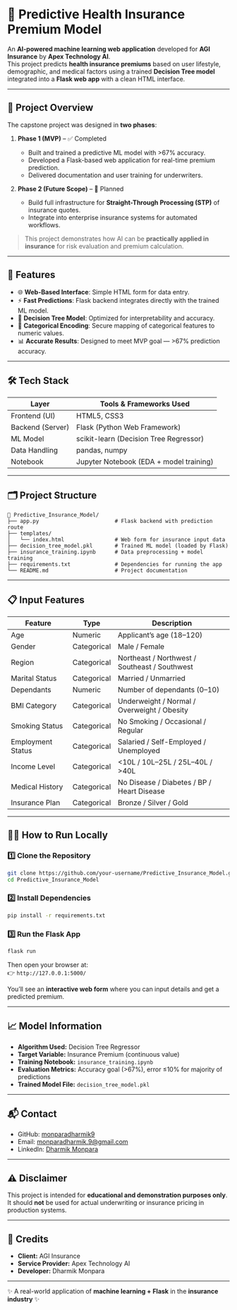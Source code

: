 # 🏥 Predictive Health Insurance Premium Model

An **AI-powered machine learning web application** developed for **AGI Insurance** by **Apex Technology AI**.  
This project predicts **health insurance premiums** based on user lifestyle, demographic, and medical factors using a trained **Decision Tree model** integrated into a **Flask web app** with a clean HTML interface.  

---  

## 📌 Project Overview  

The capstone project was designed in **two phases**:  

1. **Phase 1 (MVP)** – ✅ Completed  
   - Built and trained a predictive ML model with >67% accuracy.  
   - Developed a Flask-based web application for real-time premium prediction.  
   - Delivered documentation and user training for underwriters.  

2. **Phase 2 (Future Scope)** – 🚀 Planned  
   - Build full infrastructure for **Straight-Through Processing (STP)** of insurance quotes.  
   - Integrate into enterprise insurance systems for automated workflows.  

> This project demonstrates how AI can be **practically applied in insurance** for risk evaluation and premium calculation.  

---  

## 🚀 Features  

- 🌐 **Web-Based Interface**: Simple HTML form for data entry.  
- ⚡ **Fast Predictions**: Flask backend integrates directly with the trained ML model.  
- 🧠 **Decision Tree Model**: Optimized for interpretability and accuracy.  
- 🔐 **Categorical Encoding**: Secure mapping of categorical features to numeric values.  
- 📊 **Accurate Results**: Designed to meet MVP goal — >67% prediction accuracy.  

---  

## 🛠️ Tech Stack  

| Layer            | Tools & Frameworks Used               |  
|------------------|----------------------------------------|  
| Frontend (UI)    | HTML5, CSS3                           |  
| Backend (Server) | Flask (Python Web Framework)          |  
| ML Model         | scikit-learn (Decision Tree Regressor) |  
| Data Handling    | pandas, numpy                         |  
| Notebook         | Jupyter Notebook (EDA + model training)|  

---  

## 🗂️ Project Structure  

```
📁 Predictive_Insurance_Model/
├── app.py                        # Flask backend with prediction route  
├── templates/  
│   └── index.html                # Web form for insurance input data  
├── decision_tree_model.pkl       # Trained ML model (loaded by Flask)  
├── insurance_training.ipynb      # Data preprocessing + model training  
├── requirements.txt              # Dependencies for running the app  
└── README.md                     # Project documentation  
```  

---  

## 📋 Input Features  

| Feature             | Type       | Description                                   |  
|---------------------|------------|-----------------------------------------------|  
| Age                 | Numeric    | Applicant’s age (18–120)                     |  
| Gender              | Categorical| Male / Female                                |  
| Region              | Categorical| Northeast / Northwest / Southeast / Southwest |  
| Marital Status      | Categorical| Married / Unmarried                          |  
| Dependants          | Numeric    | Number of dependants (0–10)                  |  
| BMI Category        | Categorical| Underweight / Normal / Overweight / Obesity  |  
| Smoking Status      | Categorical| No Smoking / Occasional / Regular            |  
| Employment Status   | Categorical| Salaried / Self-Employed / Unemployed        |  
| Income Level        | Categorical| <10L / 10L–25L / 25L–40L / >40L               |  
| Medical History     | Categorical| No Disease / Diabetes / BP / Heart Disease   |  
| Insurance Plan      | Categorical| Bronze / Silver / Gold                       |  

---  

## 🧑‍💻 How to Run Locally  

### 1️⃣ Clone the Repository  

```bash
git clone https://github.com/your-username/Predictive_Insurance_Model.git
cd Predictive_Insurance_Model
```  

### 2️⃣ Install Dependencies  

```bash
pip install -r requirements.txt
```  

### 3️⃣ Run the Flask App  

```bash
flask run
```  

Then open your browser at:  
👉 `http://127.0.0.1:5000/`  

You’ll see an **interactive web form** where you can input details and get a predicted premium.  

---  

## 📈 Model Information  

- **Algorithm Used:** Decision Tree Regressor  
- **Target Variable:** Insurance Premium (continuous value)  
- **Training Notebook:** `insurance_training.ipynb`  
- **Evaluation Metrics:** Accuracy goal (>67%), error ≤10% for majority of predictions  
- **Trained Model File:** `decision_tree_model.pkl`  

---  

## 📬 Contact  

- GitHub: [monparadharmik9](https://github.com/monparadharmik9)  
- Email: monparadharmik.9@gmail.com  
- LinkedIn: [Dharmik Monpara](https://linkedin.com/in/dharmik-monpara-data-scientist)  

---  

## ⚠️ Disclaimer  

This project is intended for **educational and demonstration purposes only**.  
It should **not** be used for actual underwriting or insurance pricing in production systems.  

---  

## 🙏 Credits  

- **Client:** AGI Insurance  
- **Service Provider:** Apex Technology AI  
- **Developer:** Dharmik Monpara

---  

✨ A real-world application of **machine learning + Flask** in the **insurance industry** ✨  
